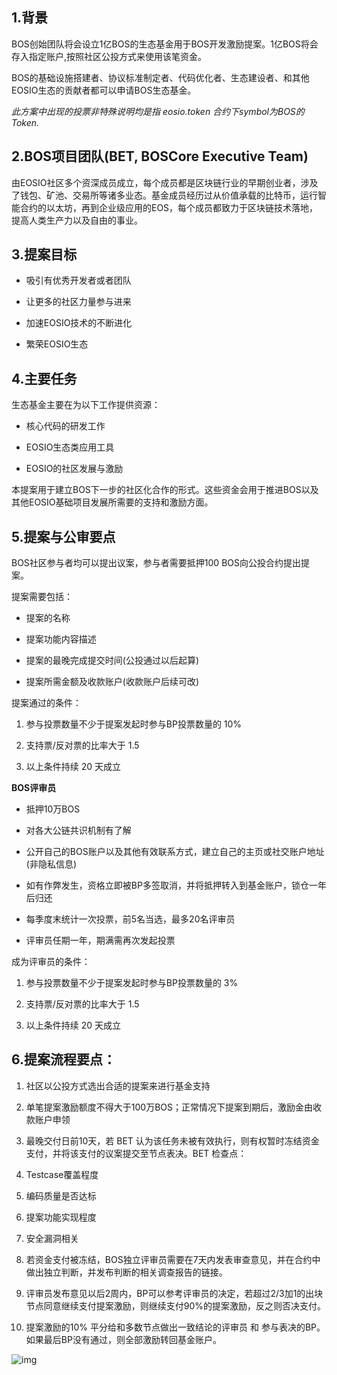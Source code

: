 ## 1.背景

BOS创始团队将会设立1亿BOS的生态基金用于BOS开发激励提案。1亿BOS将会存入指定账户,按照社区公投方式来使用该笔资金。

BOS的基础设施搭建者、协议标准制定者、代码优化者、生态建设者、和其他EOSIO生态的贡献者都可以申请BOS生态基金。

*此方案中出现的投票非特殊说明均是指 eosio.token 合约下symbol为BOS的Token.*

## 2.BOS项目团队(BET, BOSCore Executive Team)

由EOSIO社区多个资深成员成立，每个成员都是区块链行业的早期创业者，涉及了钱包、矿池、交易所等诸多业态。基金成员经历过从价值承载的比特币，运行智能合约的以太坊，再到企业级应用的EOS，每个成员都致力于区块链技术落地，提高人类生产力以及自由的事业。

## 3.提案目标

- 吸引有优秀开发者或者团队

- 让更多的社区力量参与进来

- 加速EOSIO技术的不断进化

- 繁荣EOSIO生态

## 4.主要任务

生态基金主要在为以下工作提供资源：

- 核心代码的研发工作

- EOSIO生态类应用工具

- EOSIO的社区发展与激励

本提案用于建立BOS下一步的社区化合作的形式。这些资金会用于推进BOS以及其他EOSIO基础项目发展所需要的支持和激励方面。

## 5.提案与公审要点

 BOS社区参与者均可以提出议案，参与者需要抵押100 BOS向公投合约提出提案。

提案需要包括：

- 提案的名称

- 提案功能内容描述

- 提案的最晚完成提交时间(公投通过以后起算)

- 提案所需金额及收款账户(收款账户后续可改)



提案通过的条件：

1. 参与投票数量不少于提案发起时参与BP投票数量的 10%

1. 支持票/反对票的比率大于 1.5

1. 以上条件持续 20 天成立



**BOS评审员**

- 抵押10万BOS

- 对各大公链共识机制有了解

- 公开自己的BOS账户以及其他有效联系方式，建立自己的主页或社交账户地址(非隐私信息)

- 如有作弊发生，资格立即被BP多签取消，并将抵押转入到基金账户，锁仓一年后归还

- 每季度末统计一次投票，前5名当选，最多20名评审员

- 评审员任期一年，期满需再次发起投票



成为评审员的条件：

1. 参与投票数量不少于提案发起时参与BP投票数量的 3%

1. 支持票/反对票的比率大于 1.5

1. 以上条件持续 20 天成立

## 6.提案流程要点：

1. 社区以公投方式选出合适的提案来进行基金支持

1. 单笔提案激励额度不得大于100万BOS；正常情况下提案到期后，激励金由收款账户申领

1. 最晚交付日前10天，若 BET 认为该任务未被有效执行，则有权暂时冻结资金支付，并将该支付的议案提交至节点表决。BET 检查点：

1. Testcase覆盖程度

1. 编码质量是否达标

1. 提案功能实现程度

1. 安全漏洞相关

1. 若资金支付被冻结，BOS独立评审员需要在7天内发表审查意见，并在合约中做出独立判断，并发布判断的相关调查报告的链接。

1. 评审员发布意见以后2周内，BP可以参考评审员的决定，若超过2/3加1的出块节点同意继续支付提案激励，则继续支付90%的提案激励，反之则否决支付。

1. 提案激励的10% 平分给和多数节点做出一致结论的评审员 和 参与表决的BP。如果最后BP没有通过，则全部激励转回基金账户。

![img](https://uploader.shimo.im/f/STQdpaEPo2I2YHrw.png!thumbnail)
